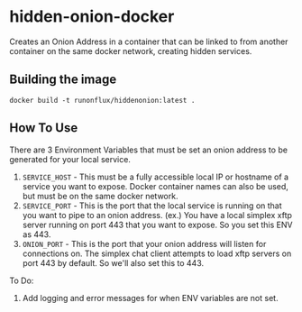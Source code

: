 # hidden-onion-docker
Creates an Onion Address in a container that can be linked to from another container on the same docker network, creating hidden services.

## Building the image

`docker build -t runonflux/hiddenonion:latest .`

## How To Use

There are 3 Environment Variables that must be set an onion address to be generated for your local service. 

1. `SERVICE_HOST` - This must be a fully accessible local IP or hostname of a service you want to expose. Docker container names can also be used, but must be on the same docker network. 
2. `SERVICE_PORT` - This is the port that the local service is running on that you want to pipe to an onion address. (ex.) You have a local simplex xftp server running on port 443 that you want to expose. So you set this ENV as 443.
3. `ONION_PORT` - This is the port that your onion address will listen for connections on. The simplex chat client attempts to load xftp servers on port 443 by default. So we'll also set this to 443.


To Do: 

1. Add logging and error messages for when ENV variables are not set.


